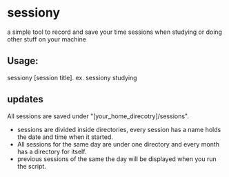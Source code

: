 # sessiony
a simple tool to record and save your time sessions when studying or doing other stuff on your machine 

## Usage:
sessiony [session title].
ex. sessiony studying

## updates
All sessions are saved under "[your_home_direcotry]/sessions".
- sessions are divided inside directories, every session has a name holds the date and time when it started.
- All sessions for the same day are under one directory and every month has a directory for itself.
- previous sessions of the same the day will be displayed when you run the script.
